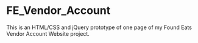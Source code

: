 # FE_Vendor_Account

This is an HTML/CSS and jQuery prototype of one page of my Found Eats Vendor Account Website project. 
